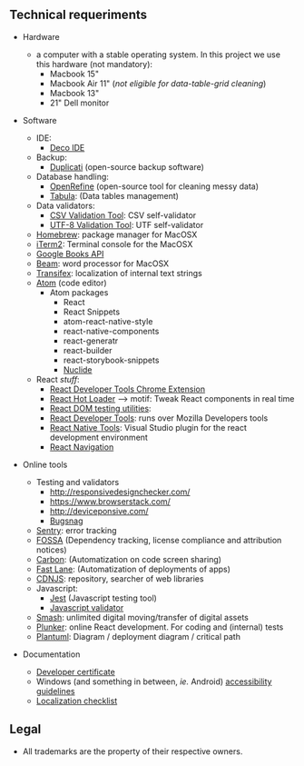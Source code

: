 ## Technical requeriments ##

* Hardware
    - a computer with a stable operating system. In this project we use this hardware (not mandatory):
        - Macbook 15"
        - Macbook Air 11" (_not eligible for data-table-grid cleaning_)
        - Macbook 13"
        - 21" Dell monitor
    
* Software
    - IDE:
        - [Deco IDE](https://www.decoide.org/)
    - Backup:
        - [Duplicati](https://www.duplicati.com/) (open-source backup software)
    - Database handling:
        - [OpenRefine](http://openrefine.org/) (open-source tool for cleaning messy data)
        - [Tabula](https://github.com/tabulapdf/tabula): (Data tables management)
    - Data validators:
        - [CSV Validation Tool](https://github.com/digital-preservation/csv-validator): CSV self-validator
        - [UTF-8 Validation Tool](https://github.com/digital-preservation/utf8-validator): UTF self-validator 
    - [Homebrew](http://brew.sh/): package manager for MacOSX
    - [iTerm2](https://www.iterm2.com/): Terminal console for the MacOSX
    - [Google Books API](https://developers.google.com/books/)
    - [Beam](http://www.bean-osx.com/Bean.html): word processor for MacOSX
    - [Transifex](https://www.transifex.com/): localization of internal text strings
    - [Atom](https://atom.io) (code editor)
        + Atom packages
            * React
            + React Snippets
            - atom-react-native-style
            - react-native-components
            - react-generatr
            - react-builder
            - react-storybook-snippets
            - [Nuclide](https://nuclide.io/)
    - React _stuff_:
        - [React Developer Tools Chrome Extension](https://chrome.google.com/webstore/detail/react-developer-tools/fmkadmapgofadopljbjfkapdkoienihi)
        - [React Hot Loader](https://github.com/gaearon/react-hot-loader) --> motif: Tweak React components in real time
        - [React DOM testing utilities](https://github.com/kentcdodds/react-testing-library): 
        - [React Developer Tools](https://addons.mozilla.org/en-US/firefox/addon/react-devtools/?src=collection): runs over Mozilla Developers tools
        - [React Native Tools](https://marketplace.visualstudio.com/items?itemName=vsmobile.vscode-react-native): Visual Studio plugin for the react development environment
        - [React Navigation](https://reactnavigation.org/)

* Online tools
    - Testing and validators
        - http://responsivedesignchecker.com/
        - https://www.browserstack.com/
        - http://deviceponsive.com/
        - [Bugsnag](https://github.com/bugsnag/)
    - [Sentry](https://sentry.io/): error tracking
    - [FOSSA](https://fossa.io/) (Dependency tracking, license compliance and attribution notices)
    - [Carbon](https://carbon.now.sh/): (Automatization on code screen sharing)
    - [Fast Lane](https://fastlane.tools/): (Automatization of deployments of apps)
    - [CDNJS](https://cdnjs.com/): repository, searcher of web libraries
    - Javascript:
        - [Jest](https://jestjs.io/) (Javascript testing tool)
        - [Javascript validator](https://validatejavascript.com/)
    - [Smash](https://www.fromsmash.com/): unlimited digital moving/transfer of digital assets
    - [Plunker](https://plnkr.co/edit/tpl:wxQVHKHmyJVjcBJQsk6q): online React development. For coding and (internal) tests
    - [Plantuml](http://www.plantuml.com/plantuml/uml/):  Diagram / deployment diagram / critical path

* Documentation
     - [Developer certificate](https://developercertificate.org/)
     - Windows (and something in between, _ie._ Android) [accessibility guidelines](https://github.com/Microsoft/WindowsTemplateStudio/blob/dev/docs/accessibility.md)
     - [Localization checklist](https://www.transifex.com/resources/website-translation-checklist/)

## Legal ##

* All trademarks are the property of their respective owners.